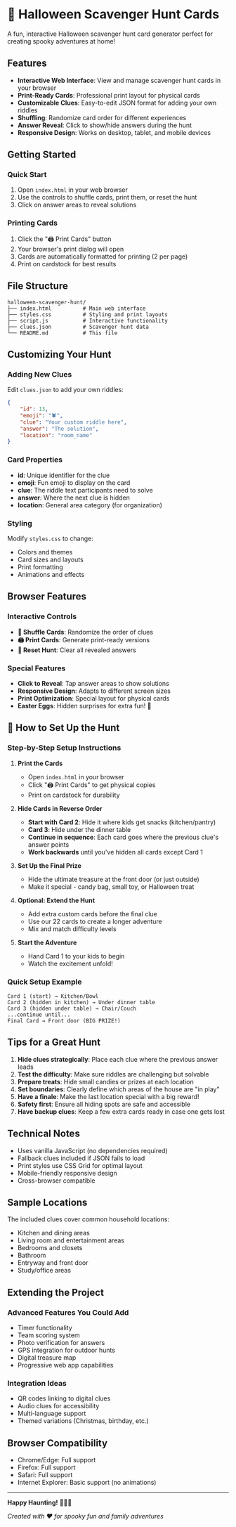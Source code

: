 # 🎃 Halloween Scavenger Hunt Cards

A fun, interactive Halloween scavenger hunt card generator perfect for creating spooky adventures at home!

## Features

- **Interactive Web Interface**: View and manage scavenger hunt cards in your browser
- **Print-Ready Cards**: Professional print layout for physical cards
- **Customizable Clues**: Easy-to-edit JSON format for adding your own riddles
- **Shuffling**: Randomize card order for different experiences
- **Answer Reveal**: Click to show/hide answers during the hunt
- **Responsive Design**: Works on desktop, tablet, and mobile devices

## Getting Started

### Quick Start
1. Open `index.html` in your web browser
2. Use the controls to shuffle cards, print them, or reset the hunt
3. Click on answer areas to reveal solutions

### Printing Cards
1. Click the "🖨️ Print Cards" button
2. Your browser's print dialog will open
3. Cards are automatically formatted for printing (2 per page)
4. Print on cardstock for best results

## File Structure

```
halloween-scavenger-hunt/
├── index.html          # Main web interface
├── styles.css          # Styling and print layouts
├── script.js           # Interactive functionality
├── clues.json          # Scavenger hunt data
└── README.md           # This file
```

## Customizing Your Hunt

### Adding New Clues

Edit `clues.json` to add your own riddles:

```json
{
    "id": 13,
    "emoji": "🕷️",
    "clue": "Your custom riddle here",
    "answer": "The solution",
    "location": "room_name"
}
```

### Card Properties

- **id**: Unique identifier for the clue
- **emoji**: Fun emoji to display on the card
- **clue**: The riddle text participants need to solve
- **answer**: Where the next clue is hidden
- **location**: General area category (for organization)

### Styling

Modify `styles.css` to change:
- Colors and themes
- Card sizes and layouts
- Print formatting
- Animations and effects

## Browser Features

### Interactive Controls
- **🔀 Shuffle Cards**: Randomize the order of clues
- **🖨️ Print Cards**: Generate print-ready versions
- **🔄 Reset Hunt**: Clear all revealed answers

### Special Features
- **Click to Reveal**: Tap answer areas to show solutions
- **Responsive Design**: Adapts to different screen sizes
- **Print Optimization**: Special layout for physical cards
- **Easter Eggs**: Hidden surprises for extra fun! 👻

## 🎯 How to Set Up the Hunt

### Step-by-Step Setup Instructions

1. **Print the Cards** 
   - Open `index.html` in your browser
   - Click "🖨️ Print Cards" to get physical copies
   - Print on cardstock for durability

2. **Hide Cards in Reverse Order**
   - **Start with Card 2**: Hide it where kids get snacks (kitchen/pantry)
   - **Card 3**: Hide under the dinner table
   - **Continue in sequence**: Each card goes where the previous clue's answer points
   - **Work backwards** until you've hidden all cards except Card 1

3. **Set Up the Final Prize**
   - Hide the ultimate treasure at the front door (or just outside)
   - Make it special - candy bag, small toy, or Halloween treat

4. **Optional: Extend the Hunt**
   - Add extra custom cards before the final clue
   - Use our 22 cards to create a longer adventure
   - Mix and match difficulty levels

5. **Start the Adventure**
   - Hand Card 1 to your kids to begin
   - Watch the excitement unfold!

### Quick Setup Example
```
Card 1 (start) → Kitchen/Bowl
Card 2 (hidden in kitchen) → Under dinner table  
Card 3 (hidden under table) → Chair/Couch
...continue until...
Final Card → Front door (BIG PRIZE!)
```

## Tips for a Great Hunt

1. **Hide clues strategically**: Place each clue where the previous answer leads
2. **Test the difficulty**: Make sure riddles are challenging but solvable
3. **Prepare treats**: Hide small candies or prizes at each location
4. **Set boundaries**: Clearly define which areas of the house are "in play"
5. **Have a finale**: Make the last location special with a big reward!
6. **Safety first**: Ensure all hiding spots are safe and accessible
7. **Have backup clues**: Keep a few extra cards ready in case one gets lost

## Technical Notes

- Uses vanilla JavaScript (no dependencies required)
- Fallback clues included if JSON fails to load
- Print styles use CSS Grid for optimal layout
- Mobile-friendly responsive design
- Cross-browser compatible

## Sample Locations

The included clues cover common household locations:
- Kitchen and dining areas
- Living room and entertainment areas
- Bedrooms and closets
- Bathroom
- Entryway and front door
- Study/office areas

## Extending the Project

### Advanced Features You Could Add
- Timer functionality
- Team scoring system
- Photo verification for answers
- GPS integration for outdoor hunts
- Digital treasure map
- Progressive web app capabilities

### Integration Ideas
- QR codes linking to digital clues
- Audio clues for accessibility
- Multi-language support
- Themed variations (Christmas, birthday, etc.)

## Browser Compatibility

- Chrome/Edge: Full support
- Firefox: Full support
- Safari: Full support
- Internet Explorer: Basic support (no animations)

---

**Happy Haunting!** 🎃👻🦇

*Created with ❤️ for spooky fun and family adventures*